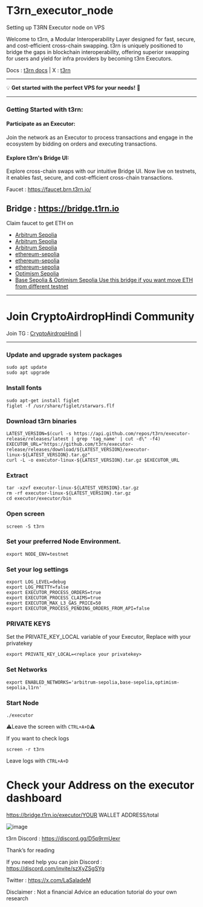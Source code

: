 # T3rn_executor_node
Setting up T3RN Executor node on VPS

Welcome to t3rn, a Modular Interoperability Layer designed for fast, secure, and cost-efficient cross-chain swapping. t3rn is uniquely positioned to bridge the gaps in blockchain interoperability, offering superior swapping for users and yield for infra providers by becoming t3rn Executors.

Docs : [t3rn docs](https://docs.t3rn.io/intro) | X : [t3rn](https://x.com/t3rn_io)

---

💡 **Get started with the perfect VPS for your needs!** 🚀


----------------------------------------------------------------------------------------------------------------------------------------
### Getting Started with t3rn:
#### Participate as an Executor:
Join the network as an Executor to process transactions and engage in the ecosystem by bidding on orders and executing transactions.

#### Explore t3rn's Bridge UI:
Explore cross-chain swaps with our intuitive Bridge UI. Now live on testnets, it enables fast, secure, and cost-efficient cross-chain transactions.

Faucet : https://faucet.brn.t3rn.io/

Bridge : https://bridge.t1rn.io 
----------------------------------------------------------------------------------------------------------------------------------------
Claim faucet to get ETH on

- [Arbitrum Sepolia](https://faucet.quicknode.com/arbitrum/sepolia)
- [Arbitrum Sepolia](https://faucets.chain.link/arbitrum-sepolia)
- [Arbitrum Sepolia](https://bwarelabs.com/faucets/arbitrum-sepolia)
- [ethereum-sepolia](https://www.alchemy.com/faucets/ethereum-sepolia)
- [ethereum-sepolia](https://docs.metamask.io/developer-tools/faucet/)
- [ethereum-sepolia](https://cloud.google.com/application/web3/faucet/ethereum/sepolia)
- [Optimism Sepolia](https://faucet.quicknode.com/optimism/sepolia)
- [Base Sepolia & Optimism Sepolia Use this bridge if you want move ETH from different testnet](https://testnets.superbridge.app/base-sepolia)

----------------------------------------------------------------------------------------------------------------------------------------

# Join CryptoAirdropHindi Community

Join TG : [CryptoAirdropHindi](https://t.me/Crypto_airdropHM) | 

----------------------------------------------------------------------------------------------------------------------------------------

### Update and upgrade system packages
```
sudo apt update
sudo apt upgrade
```
### Install fonts
```
sudo apt-get install figlet
figlet -f /usr/share/figlet/starwars.flf

```
### Download t3rn binaries
```
LATEST_VERSION=$(curl -s https://api.github.com/repos/t3rn/executor-release/releases/latest | grep 'tag_name' | cut -d\" -f4)
EXECUTOR_URL="https://github.com/t3rn/executor-release/releases/download/${LATEST_VERSION}/executor-linux-${LATEST_VERSION}.tar.gz"
curl -L -o executor-linux-${LATEST_VERSION}.tar.gz $EXECUTOR_URL

```
### Extract 
```
tar -xzvf executor-linux-${LATEST_VERSION}.tar.gz
rm -rf executor-linux-${LATEST_VERSION}.tar.gz
cd executor/executor/bin

```

### Open screen 
```
screen -S t3rn
```
### Set your preferred Node Environment.
```
export NODE_ENV=testnet
```
### Set your log settings
```
export LOG_LEVEL=debug
export LOG_PRETTY=false
export EXECUTOR_PROCESS_ORDERS=true
export EXECUTOR_PROCESS_CLAIMS=true
export EXECUTOR_MAX_L3_GAS_PRICE=50
export EXECUTOR_PROCESS_PENDING_ORDERS_FROM_API=false
```
### PRIVATE KEYS
Set the PRIVATE_KEY_LOCAL variable of your Executor, Replace with your privatekey
```
export PRIVATE_KEY_LOCAL=<replace your privatekey>
```
### Set Networks
```
export ENABLED_NETWORKS='arbitrum-sepolia,base-sepolia,optimism-sepolia,l1rn'
```
### Start Node
```
./executor
```
⚠️Leave the screen with `CTRL+A+D`⚠️

If you want to check logs
```
screen -r t3rn
```
Leave logs with `CTRL+A+D`

# Check your Address on the executor dashboard

https://bridge.t1rn.io/executor/YOUR WALLET ADDRESS/total

![image](https://github.com/user-attachments/assets/59825d29-f400-40c0-83da-27bce824d2dd)

t3rn Discord : https://discord.gg/D5p9rmUexr

Thank’s for reading

If you need help you can join Discord : https://discord.com/invite/szXyZSgSYg

Twitter : https://x.com/LaSaladeM

Disclaimer : Not a financial Advice an education tutorial do your own research


